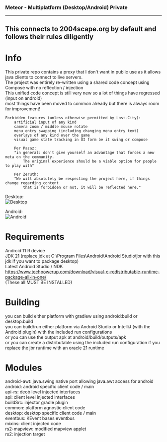 ### Meteor - Multiplatform (Desktop/Android) Private  
---
**This connects to 2004scape.org by default and follows their rules diligently**
---

# Info
This private repo contains a proxy that I don't want in public use as it allows java clients to connect to live servers.  
The project was entirely re-written using a shared code concept using Compose with no reflection / injection  
This unified code concept is still very new so a lot of things have regressed (input on android)  
most things have been moved to common already but there is always room for improvement!  

```
Forbidden features (unless otherwise permitted by Lost-City):  
    artificial input of any kind  
    camera zoom / middle mouse rotate  
    menu entry swapping (including changing menu entry text)
    overlays of any kind over the game
    visual game state tracking in UI form be it swing or compose

    Per Pazaz:
    "in general: don’t give yourself an advantage that forces a new meta on the community.
        The original experience should be a viable option for people to play with"

    Per Zeruth:
    "We will absolutely be respecting the project here, if things change regarding content
        that is forbidden or not, it will be reflected here."
```

Desktop:  
![Desktop](https://github.com/user-attachments/assets/93781112-0ca6-4798-8363-247b903f7b9a)
  
Android:  
![Android](https://github.com/user-attachments/assets/6e875ac6-92f6-4408-af70-750a33c516d4)
  
# Requirements  
Android 11 R device  
JDK 21 (replace jdk at C:\Program Files\Android\Android Studio\jbr with this jdk if you want to package desktop)  
Latest Android Studio / NDK  
https://www.techpowerup.com/download/visual-c-redistributable-runtime-package-all-in-one/  
(These all MUST BE INSTALLED)  
  
# Building  
you can build either platform with gradlew using android:build or desktop:build  
you can build/run either platform via Android Studio or IntelliJ (with the Android plugin) with the included run configurations  
or you can use the output apk at android/build/outputs/apk  
or you can create a distributable using the included run configuration if you replace the jbr runtime with an oracle 21 runtime  

# Modules  
android-awt: java.swing native port allowing java.awt access for android  
android: android specific client code / main  
api-rs: deob level injected interfaces  
api: client level injected interfaces  
buildSrc: injector gradle plugin  
common: platform agnostic client code  
desktop: desktop specific client code / main  
eventbus: KEvent bases eventbus  
mixins: client injected code  
rs2-mapview: modified mapview applet  
rs2: injection target  
